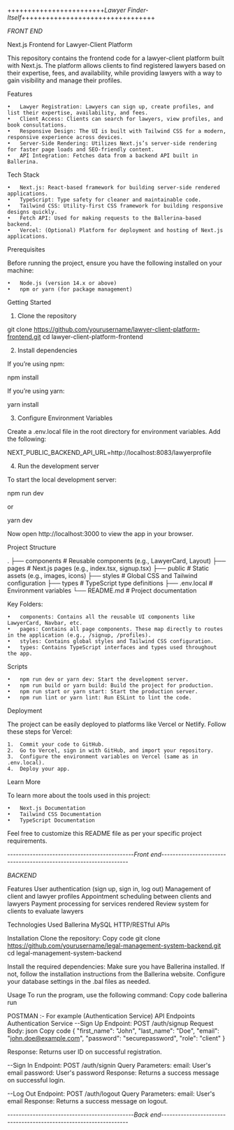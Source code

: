 ++++++++++++++++++++++++*Lawyer Finder- Itself*+++++++++++++++++++++++++++++++++

*FRONT END*


Next.js Frontend for Lawyer-Client Platform

This repository contains the frontend code for a lawyer-client platform built with Next.js. The platform allows clients to find registered lawyers based on their expertise, fees, and availability, while providing lawyers with a way to gain visibility and manage their profiles.

Features

	•	Lawyer Registration: Lawyers can sign up, create profiles, and list their expertise, availability, and fees.
	•	Client Access: Clients can search for lawyers, view profiles, and book consultations.
	•	Responsive Design: The UI is built with Tailwind CSS for a modern, responsive experience across devices.
	•	Server-Side Rendering: Utilizes Next.js’s server-side rendering for faster page loads and SEO-friendly content.
	•	API Integration: Fetches data from a backend API built in Ballerina.

Tech Stack

	•	Next.js: React-based framework for building server-side rendered applications.
	•	TypeScript: Type safety for cleaner and maintainable code.
	•	Tailwind CSS: Utility-first CSS framework for building responsive designs quickly.
	•	Fetch API: Used for making requests to the Ballerina-based backend.
	•	Vercel: (Optional) Platform for deployment and hosting of Next.js applications.

Prerequisites

Before running the project, ensure you have the following installed on your machine:

	•	Node.js (version 14.x or above)
	•	npm or yarn (for package management)

Getting Started

1. Clone the repository

git clone https://github.com/yourusername/lawyer-client-platform-frontend.git
cd lawyer-client-platform-frontend

2. Install dependencies

If you’re using npm:

npm install

If you’re using yarn:

yarn install

3. Configure Environment Variables

Create a .env.local file in the root directory for environment variables. Add the following:

NEXT_PUBLIC_BACKEND_API_URL=http://localhost:8083/lawyerprofile

4. Run the development server

To start the local development server:

npm run dev

or

yarn dev

Now open http://localhost:3000 to view the app in your browser.

Project Structure

.
├── components       # Reusable components (e.g., LawyerCard, Layout)
├── pages            # Next.js pages (e.g., index.tsx, signup.tsx)
├── public           # Static assets (e.g., images, icons)
├── styles           # Global CSS and Tailwind configuration
├── types            # TypeScript type definitions
├── .env.local       # Environment variables
└── README.md        # Project documentation

Key Folders:

	•	components: Contains all the reusable UI components like LawyerCard, Navbar, etc.
	•	pages: Contains all page components. These map directly to routes in the application (e.g., /signup, /profiles).
	•	styles: Contains global styles and Tailwind CSS configuration.
	•	types: Contains TypeScript interfaces and types used throughout the app.

Scripts

	•	npm run dev or yarn dev: Start the development server.
	•	npm run build or yarn build: Build the project for production.
	•	npm run start or yarn start: Start the production server.
	•	npm run lint or yarn lint: Run ESLint to lint the code.

Deployment

The project can be easily deployed to platforms like Vercel or Netlify. Follow these steps for Vercel:

	1.	Commit your code to GitHub.
	2.	Go to Vercel, sign in with GitHub, and import your repository.
	3.	Configure the environment variables on Vercel (same as in .env.local).
	4.	Deploy your app.

Learn More

To learn more about the tools used in this project:

	•	Next.js Documentation
	•	Tailwind CSS Documentation
	•	TypeScript Documentation

Feel free to customize this README file as per your specific project requirements.



---------------------------------------------*Front end*------------------------------------------------------------------


*BACKEND*

Features
User authentication (sign up, sign in, log out)
Management of client and lawyer profiles
Appointment scheduling between clients and lawyers
Payment processing for services rendered
Review system for clients to evaluate lawyers

Technologies Used
Ballerina
MySQL
HTTP/RESTful APIs

Installation
Clone the repository:
Copy code
git clone https://github.com/yourusername/legal-management-system-backend.git
cd legal-management-system-backend

Install the required dependencies:
Make sure you have Ballerina installed. If not, follow the installation instructions from the Ballerina website.
Configure your database settings in the .bal files as needed.

Usage
To run the program, use the following command:
Copy code
ballerina run 


POSTMAN :-
For example (Authentication Service)
API Endpoints
Authentication Service
--Sign Up
Endpoint: POST /auth/signup
Request Body:
json
Copy code
{
    "first_name": "John",
    "last_name": "Doe",
    "email": "john.doe@example.com",
    "password": "securepassword",
    "role": "client"
}

Response: Returns user ID on successful registration.

--Sign In
Endpoint: POST /auth/signin
Query Parameters:
email: User's email
password: User's password
Response: Returns a success message on successful login.

--Log Out
Endpoint: POST /auth/logout
Query Parameters:
email: User's email
Response: Returns a success message on logout.


---------------------------------------------*Back end*------------------------------------------------------------------
